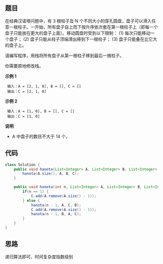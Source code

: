## 题目
在经典汉诺塔问题中，有 3 根柱子及 N 个不同大小的穿孔圆盘，盘子可以滑入任意一根柱子。一开始，所有盘子自上而下按升序依次套在第一根柱子上（即每一个盘子只能放在更大的盘子上面）。移动圆盘时受到以下限制：
(1) 每次只能移动一个盘子；
(2) 盘子只能从柱子顶端滑出移到下一根柱子；
(3) 盘子只能叠在比它大的盘子上。

请编写程序，用栈将所有盘子从第一根柱子移到最后一根柱子。

你需要原地修改栈。

**示例 1**
```
 输入：A = [2, 1, 0], B = [], C = []
 输出：C = [2, 1, 0]
```

**示例 2**
```
 输入：A = [1, 0], B = [], C = []
 输出：C = [1, 0]
```

**说明**
* A 中盘子的数目不大于 14 个。

## 代码
```JAVA
class Solution {
    public void hanota(List<Integer> A, List<Integer> B, List<Integer> C) {
        hanota(A.size(), A, B, C);
    }

    public void hanota(int n, List<Integer> A, List<Integer> B, List<Integer> C) {
        if(n == 1) {
            C.add(A.remove(A.size() - 1));
        } else {
            hanota(n - 1, A, C, B);
            C.add(A.remove(A.size() - 1));
            hanota(n - 1, B, A, C);
        }
    }
}
```

## 思路

递归算法即可，时间复杂度指数级别